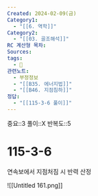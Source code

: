 ```yaml
---
Created: 2024-02-09(금)
Category1:
  - "[[6. 역학]]"
Category2:
  - "[[03. 골조해석]]"
RC 계산형 목차: 
Sources: 
tags:
  - 🧮
관련노트:
  - 부정정보
  - "[[B35. 에너지법]]"
  - "[[B46. 지점침하]]"
정답:
  - "[[115-3-6 풀이]]"
---
```

중요::3
풀이::X
반복도::5
#  115-3-6


연속보에서 지점처짐 시 반력 산정


![[Untitled 161.png]]